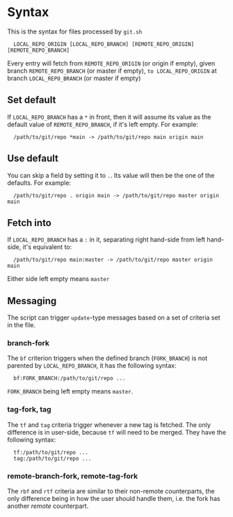 # Syntax

This is the syntax for files processed by `git.sh`

```
  LOCAL_REPO_ORIGIN [LOCAL_REPO_BRANCH] [REMOTE_REPO_ORIGIN] [REMOTE_REPO_BRANCH]
```

Every entry will fetch from `REMOTE_REPO_ORIGIN` (or origin if empty), given
branch `REMOTE_REPO_BRANCH` (or master if empty), `to LOCAL_REPO_ORIGIN` at
branch `LOCAL_REPO_BRANCH` (or master if empty)

## Set default

If `LOCAL_REPO_BRANCH` has a `*` in front, then it will assume its value as
the default value of `REMOTE_REPO_BRANCH`, if it's left empty. For example:
```
  /path/to/git/repo *main -> /path/to/git/repo main origin main
```

## Use default

You can skip a field by setting it to `.`. Its value will then be the one of the
defaults. For example:
```
  /path/to/git/repo . origin main -> /path/to/git/repo master origin main
```

## Fetch into

If `LOCAL_REPO_BRANCH` has a `:` in it, separating right hand-side from left
hand-side, it's equivalent to:
```
  /path/to/git/repo main:master -> /path/to/git/repo master origin main
```
Either side left empty means `master`

## Messaging

The script can trigger `update`-type messages based on a set of criteria set in
the file.

### branch-fork

The `bf` criterion triggers when the defined branch (`FORK_BRANCH`) is not
parented by `LOCAL_REPO_BRANCH`, it has the following syntax:
```
  bf:FORK_BRANCH:/path/to/git/repo ...
```

`FORK_BRANCH` being left empty means `master`.

### tag-fork, tag

The `tf` and `tag` criteria trigger whenever a new tag is fetched. The only
difference is in user-side, because `tf` will need to be merged. They have the
following syntax:
```
  tf:/path/to/git/repo ...
  tag:/path/to/git/repo ...
```

### remote-branch-fork, remote-tag-fork

The `rbf` and `rtf` criteria are similar to their non-remote counterparts, the
only difference being in how the user should handle them, i.e. the fork has
another *remote* counterpart.
